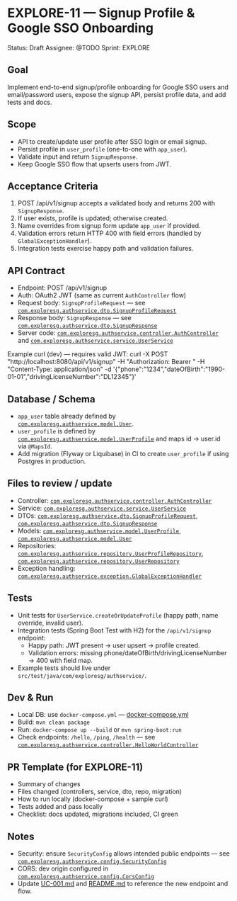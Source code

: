 # EXPLORE-11 — Signup Profile & Google SSO Onboarding

Status: Draft
Assignee: @TODO
Sprint: EXPLORE

## Goal

Implement end-to-end signup/profile onboarding for Google SSO users and email/password users, expose the signup API, persist profile data, and add tests and docs.

## Scope

- API to create/update user profile after SSO login or email signup.
- Persist profile in `user_profile` (one-to-one with `app_user`).
- Validate input and return `SignupResponse`.
- Keep Google SSO flow that upserts users from JWT.

## Acceptance Criteria

1. POST /api/v1/signup accepts a validated body and returns 200 with `SignupResponse`.
2. If user exists, profile is updated; otherwise created.
3. Name overrides from signup form update `app_user` if provided.
4. Validation errors return HTTP 400 with field errors (handled by `GlobalExceptionHandler`).
5. Integration tests exercise happy path and validation failures.

## API Contract

- Endpoint: POST /api/v1/signup
- Auth: OAuth2 JWT (same as current `AuthController` flow)
- Request body: `SignupProfileRequest` — see [`com.exploresg.authservice.dto.SignupProfileRequest`](src/main/java/com/exploresg/authservice/dto/SignupProfileRequest.java)
- Response body: `SignupResponse` — see [`com.exploresg.authservice.dto.SignupResponse`](src/main/java/com/exploresg/authservice/dto/SignupResponse.java)
- Server code: [`com.exploresg.authservice.controller.AuthController`](src/main/java/com/exploresg/authservice/controller/AuthController.java) and [`com.exploresg.authservice.service.UserService`](src/main/java/com/exploresg/authservice/service/UserService.java)

Example curl (dev) — requires valid JWT:
curl -X POST "http://localhost:8080/api/v1/signup" -H "Authorization: Bearer <jwt>" -H "Content-Type: application/json" -d '{"phone":"1234","dateOfBirth":"1990-01-01","drivingLicenseNumber":"DL12345"}'

## Database / Schema

- `app_user` table already defined by [`com.exploresg.authservice.model.User`](src/main/java/com/exploresg/authservice/model/User.java).
- `user_profile` is defined by [`com.exploresg.authservice.model.UserProfile`](src/main/java/com/exploresg/authservice/model/UserProfile.java) and maps id -> user.id via `@MapsId`.
- Add migration (Flyway or Liquibase) in CI to create `user_profile` if using Postgres in production.

## Files to review / update

- Controller: [`com.exploresg.authservice.controller.AuthController`](src/main/java/com/exploresg/authservice/controller/AuthController.java)
- Service: [`com.exploresg.authservice.service.UserService`](src/main/java/com/exploresg/authservice/service/UserService.java)
- DTOs: [`com.exploresg.authservice.dto.SignupProfileRequest`](src/main/java/com/exploresg/authservice/dto/SignupProfileRequest.java), [`com.exploresg.authservice.dto.SignupResponse`](src/main/java/com/exploresg/authservice/dto/SignupResponse.java)
- Models: [`com.exploresg.authservice.model.UserProfile`](src/main/java/com/exploresg/authservice/model/UserProfile.java), [`com.exploresg.authservice.model.User`](src/main/java/com/exploresg/authservice/model/User.java)
- Repositories: [`com.exploresg.authservice.repository.UserProfileRepository`](src/main/java/com/exploresg/authservice/repository/UserProfileRepository.java), [`com.exploresg.authservice.repository.UserRepository`](src/main/java/com/exploresg/authservice/repository/UserRepository.java)
- Exception handling: [`com.exploresg.authservice.exception.GlobalExceptionHandler`](src/main/java/com/exploresg/authservice/exception/GlobalExceptionHandler.java)

## Tests

- Unit tests for `UserService.createOrUpdateProfile` (happy path, name override, invalid user).
- Integration tests (Spring Boot Test with H2) for the `/api/v1/signup` endpoint:
  - Happy path: JWT present → user upsert → profile created.
  - Validation errors: missing phone/dateOfBirth/drivingLicenseNumber → 400 with field map.
- Example tests should live under `src/test/java/com/exploresg/authservice/`.

## Dev & Run

- Local DB: use `docker-compose.yml` — [docker-compose.yml](docker-compose.yml)
- Build: `mvn clean package`
- Run: `docker-compose up --build` or `mvn spring-boot:run`
- Check endpoints: `/hello`, `/ping`, `/health` — see [`com.exploresg.authservice.controller.HelloWorldController`](src/main/java/com/exploresg/authservice/controller/HelloWorldController.java)

## PR Template (for EXPLORE-11)

- Summary of changes
- Files changed (controllers, service, dto, repo, migration)
- How to run locally (docker-compose + sample curl)
- Tests added and pass locally
- Checklist: docs updated, migrations included, CI green

## Notes

- Security: ensure `SecurityConfig` allows intended public endpoints — see [`com.exploresg.authservice.config.SecurityConfig`](src/main/java/com/exploresg/authservice/config/SecurityConfig.java)
- CORS: dev origin configured in [`com.exploresg.authservice.config.CorsConfig`](src/main/java/com/exploresg/authservice/config/CorsConfig.java)
- Update [UC-001.md](UC-001.md) and [README.md](README.md) to reference the new endpoint and flow.
